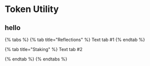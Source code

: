 # Token Utility

## hello  

{% tabs %}
{% tab title="Reflections" %}
Text tab #1
{% endtab %}

{% tab title="Staking" %}
Text tab #2

{% endtab %}
{% endtabs %}
